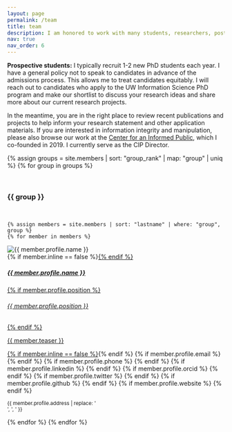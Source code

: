 ```yaml
---
layout: page
permalink: /team
title: team
description: I am honored to work with many students, researchers, postdoctoral scholars, and collaborators.
nav: true
nav_order: 6
---
```


**Prospective students:** I typically recruit 1-2 new PhD students each year. I have a general policy not to speak to candidates in advance of the admissions process. This allows me to treat candidates equitably. I will reach out to candidates who apply to the UW Information Science PhD program and make our shortlist to discuss your research ideas and share more about our current research projects. 

In the meantime, you are in the right place to review recent publications and projects to help inform your research statement and other application materials. If you are interested in information integrity and manipulation, please also browse our work at the <a href="https://www.cip.uw.edu/">Center for an Informed Public</a>, which I co-founded in 2019. I currently serve as the CIP Director. 


{% assign groups = site.members | sort: "group_rank" | map: "group" | uniq %}
{% for group in groups %}

&nbsp;
### {{ group }}
&nbsp;

    {% assign members = site.members | sort: "lastname" | where: "group", group %}
    {% for member in members %}
<p>
    <div class="card {% if member.inline == false %}hoverable{% endif %}">
        <div class="row no-gutters">
            <div class="col-sm-4 col-md-3">
                <img src="{{ '/assets/img/' | append: member.profile.image | relative_url }}" class="card-img img-fluid" alt="{{ member.profile.name }}" />
            </div>
            <div class="team col-sm-8 col-md-9">
                <div class="card-body">
                    {% if member.inline == false %}<a href="{{ member.url | relative_url }}">{% endif %}
                    <h5 class="card-title">{{ member.profile.name }}</h5>
                    {% if member.profile.position %}<h6 class="card-subtitle mb-2 text-muted">{{ member.profile.position }}</h6>{% endif %}
                    <p class="card-text">
                        {{ member.teaser }}
                    </p>
                    {% if member.inline == false %}</a>{% endif %}
                    {% if member.profile.email %}
                        <a href="mailto:{{ member.profile.email }}" class="card-link"><i class="fas fa-envelope"></i></a>
                    {% endif %}
                    {% if member.profile.phone %}
                        <a href="tel:{{ member.profile.phone }}" class="card-link"><i class="fas fa-phone"></i></a>
                    {% endif %}
                    {% if member.profile.linkedin %}
                        <a href="https://linkedin.com/in/{{ member.profile.linkedin }}/" class="card-link" target="_blank"><i class="fab fa-linkedin"></i></a>
                    {% endif %}
                    {% if member.profile.orcid %}
                        <a href="https://orcid.org/{{ member.profile.orcid }}" class="card-link" target="_blank"><i class="fab fa-orcid"></i></a>
                    {% endif %}
                    {% if member.profile.twitter %}
                        <a href="https://twitter.com/{{ member.profile.twitter }}" class="card-link" target="_blank"><i class="fab fa-twitter"></i></a>
                    {% endif %}
                    {% if member.profile.github %}
                        <a href="https://github.com/{{ member.profile.github }}" class="card-link" target="_blank"><i class="fab fa-github"></i></a>
                    {% endif %}
                    {% if member.profile.website %}
                        <a href="{{ member.profile.website }}" class="card-link" target="_blank"><i class="fas fa-globe"></i></a>
                    {% endif %}
                    <p class="card-text">
                        <small class="test-muted"><i class="fas fa-thumbtack"></i> {{ member.profile.address | replace: '<br />', ', ' }}</small>
                    </p>
                </div>
            </div>
        </div>
    </div>
</p>
    {% endfor %}
{% endfor %}
